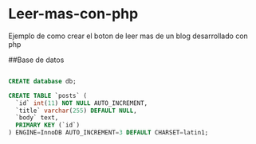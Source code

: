 Leer-mas-con-php
================

Ejemplo de como crear el boton de leer mas de un blog desarrollado con php


##Base de datos

``` SQL

CREATE database db;

CREATE TABLE `posts` (
  `id` int(11) NOT NULL AUTO_INCREMENT,
  `title` varchar(255) DEFAULT NULL,
  `body` text,
  PRIMARY KEY (`id`)
) ENGINE=InnoDB AUTO_INCREMENT=3 DEFAULT CHARSET=latin1;

```


